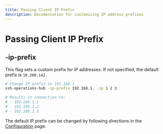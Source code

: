 ```yaml
---
title: Passing Client IP Prefix
description: Documentation for customizing IP address prefixes
---
```


# Passing Client IP Prefix

## -ip-prefix

This flag sets a custom prefix for IP addresses. If not specified, the default prefix is `10.200.142.`

```bash
# Change IP prefix to 192.168.1.
ssh-operations-hub -ip-prefix 192.168.1. -ip 1 2 3

# Results in connection to:
# - 192.168.1.1
# - 192.168.1.2
# - 192.168.1.3
```

The default IP prefix can be changed by following directions in the [Configuration](../configuration.md) page.
